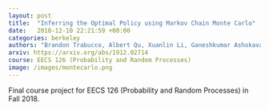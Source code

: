 ```yaml
---
layout: post
title:  "Inferring the Optimal Policy using Markov Chain Monte Carlo"
date:   2018-12-10 22:21:59 +00:00
categories: berkeley
authors: "Brandon Trabucco, Albert Qu, Xuanlin Li, Ganeshkumar Ashokavardhanan"
arxiv: https://arxiv.org/abs/1912.02714
course: EECS 126 (Probability and Random Processes)
image: /images/montecarlo.png
---
```

Final course project for EECS 126 (Probability and Random Processes) in Fall 2018.